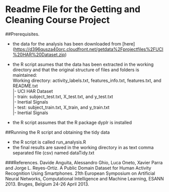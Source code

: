# Readme File for the Getting and Cleaning Course Project

##Prerequisites.
- the data for the analysis has been downloaded from [here] (https://d396qusza40orc.cloudfront.net/getdata%2Fprojectfiles%2FUCI%20HAR%20Dataset.zip)  

- the R script asumes that the data has been extracted in the working directory and that the original structure of files and folders is maintained:  
      Working directory: activity_labels.txt, features_info.txt, features.txt, and README.txt    
              |- UCI HAR Dataset  
                    |- train: subject_test.txt, X_test.txt, and y_test.txt   
                         |- Inertial Signals  
                    |- test: subject_train.txt, X_train, and y_train.txt  
                         |- Inertial Signals  

- the R script assumes that the R package dyplr is installed

##Running the R script and obtaining the tidy data
- the R script is called run_analysis.R
- the final results are saved in the working directory in as text comma separated file (csv) named dataTidy.txt

###References.
Davide Anguita, Alessandro Ghio, Luca Oneto, Xavier Parra and Jorge L. Reyes-Ortiz. A Public Domain Dataset for Human Activity Recognition Using Smartphones. 21th European Symposium on Artificial Neural Networks, Computational Intelligence and Machine Learning, ESANN 2013. Bruges, Belgium 24-26 April 2013. 
